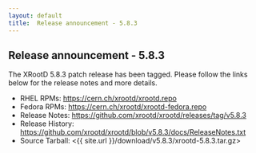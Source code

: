 ```yaml
---
layout: default
title:  Release announcement - 5.8.3
---
```


Release announcement - 5.8.3
----------------------------

The XRootD 5.8.3 patch release has been tagged.
Please follow the links below for the release notes and more details.

 * RHEL RPMs: <https://cern.ch/xrootd/xrootd.repo>
 * Fedora RPMs: <https://cern.ch/xrootd/xrootd-fedora.repo>
 * Release Notes: <https://github.com/xrootd/xrootd/releases/tag/v5.8.3>
 * Release History: <https://github.com/xrootd/xrootd/blob/v5.8.3/docs/ReleaseNotes.txt>
 * Source Tarball: <{{ site.url }}/download/v5.8.3/xrootd-5.8.3.tar.gz>

